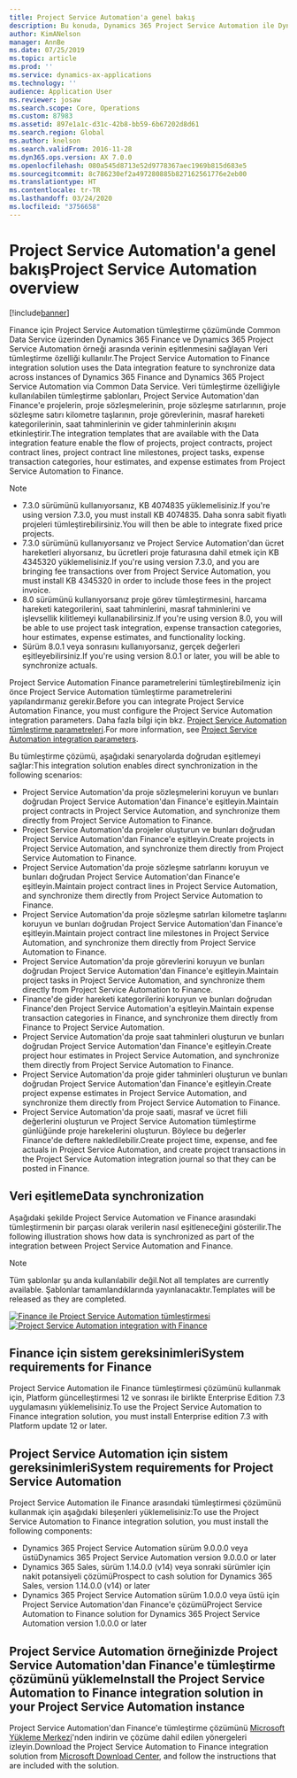 ```yaml
---
title: Project Service Automation'a genel bakış
description: Bu konuda, Dynamics 365 Project Service Automation ile Dynamics 365 Finance arasındaki tümleştirme çözümü hakkında bilgi sağlanır.
author: KimANelson
manager: AnnBe
ms.date: 07/25/2019
ms.topic: article
ms.prod: ''
ms.service: dynamics-ax-applications
ms.technology: ''
audience: Application User
ms.reviewer: josaw
ms.search.scope: Core, Operations
ms.custom: 87983
ms.assetid: 897e1a1c-d31c-42b8-bb59-6b67202d8d61
ms.search.region: Global
ms.author: knelson
ms.search.validFrom: 2016-11-28
ms.dyn365.ops.version: AX 7.0.0
ms.openlocfilehash: 080a545d8713e52d9778367aec1969b815d683e5
ms.sourcegitcommit: 8c786230ef2a497280885b827162561776e2eb00
ms.translationtype: HT
ms.contentlocale: tr-TR
ms.lasthandoff: 03/24/2020
ms.locfileid: "3756658"
---
```

# <a name="project-service-automation-overview"></a><span data-ttu-id="ce548-103">Project Service Automation'a genel bakış</span><span class="sxs-lookup"><span data-stu-id="ce548-103">Project Service Automation overview</span></span>

[!include[banner](../includes/banner.md)]

<span data-ttu-id="ce548-104">Finance için Project Service Automation tümleştirme çözümünde Common Data Service üzerinden Dynamics 365 Finance ve Dynamics 365 Project Service Automation örneği arasında verinin eşitlenmesini sağlayan Veri tümleştirme özelliği kullanılır.</span><span class="sxs-lookup"><span data-stu-id="ce548-104">The Project Service Automation to Finance integration solution uses the Data integration feature to synchronize data across instances of Dynamics 365 Finance and Dynamics 365 Project Service Automation via Common Data Service.</span></span> <span data-ttu-id="ce548-105">Veri tümleştirme özelliğiyle kullanılabilen tümleştirme şablonları, Project Service Automation'dan Finance'e projelerin, proje sözleşmelerinin, proje sözleşme satırlarının, proje sözleşme satırı kilometre taşlarının, proje görevlerinin, masraf hareketi kategorilerinin, saat tahminlerinin ve gider tahminlerinin akışını etkinleştirir.</span><span class="sxs-lookup"><span data-stu-id="ce548-105">The integration templates that are available with the Data integration feature enable the flow of projects, project contracts, project contract lines, project contract line milestones, project tasks, expense transaction categories, hour estimates, and expense estimates from Project Service Automation to Finance.</span></span>

> [!NOTE]
> - <span data-ttu-id="ce548-106">7.3.0 sürümünü kullanıyorsanız, KB 4074835 yüklemelisiniz.</span><span class="sxs-lookup"><span data-stu-id="ce548-106">If you're using version 7.3.0, you must install KB 4074835.</span></span> <span data-ttu-id="ce548-107">Daha sonra sabit fiyatlı projeleri tümleştirebilirsiniz.</span><span class="sxs-lookup"><span data-stu-id="ce548-107">You will then be able to integrate fixed price projects.</span></span>
> - <span data-ttu-id="ce548-108">7.3.0 sürümünü kullanıyorsanız ve Project Service Automation'dan ücret hareketleri alıyorsanız, bu ücretleri proje faturasına dahil etmek için KB 4345320 yüklemelisiniz.</span><span class="sxs-lookup"><span data-stu-id="ce548-108">If you're using version 7.3.0, and you are bringing fee transactions over from Project Service Automation, you must install KB 4345320 in order to include those fees in the project invoice.</span></span>
> - <span data-ttu-id="ce548-109">8.0 sürümünü kullanıyorsanız proje görev tümleştirmesini, harcama hareketi kategorilerini, saat tahminlerini, masraf tahminlerini ve işlevsellik kilitlemeyi kullanabilirsiniz.</span><span class="sxs-lookup"><span data-stu-id="ce548-109">If you're using version 8.0, you will be able to use project task integration, expense transaction categories, hour estimates, expense estimates, and functionality locking.</span></span>
> - <span data-ttu-id="ce548-110">Sürüm 8.0.1 veya sonrasını kullanıyorsanız, gerçek değerleri eşitleyebilirsiniz.</span><span class="sxs-lookup"><span data-stu-id="ce548-110">If you're using version 8.0.1 or later, you will be able to synchronize actuals.</span></span>

<span data-ttu-id="ce548-111">Project Service Automation Finance parametrelerini tümleştirebilmeniz için önce Project Service Automation tümleştirme parametrelerini yapılandırmanız gerekir.</span><span class="sxs-lookup"><span data-stu-id="ce548-111">Before you can integrate Project Service Automation Finance, you must configure the Project Service Automation integration parameters.</span></span> <span data-ttu-id="ce548-112">Daha fazla bilgi için bkz. [Project Service Automation tümleştirme parametreleri](PSA-parameters.md).</span><span class="sxs-lookup"><span data-stu-id="ce548-112">For more information, see [Project Service Automation integration parameters](PSA-parameters.md).</span></span>

<span data-ttu-id="ce548-113">Bu tümleştirme çözümü, aşağıdaki senaryolarda doğrudan eşitlemeyi sağlar:</span><span class="sxs-lookup"><span data-stu-id="ce548-113">This integration solution enables direct synchronization in the following scenarios:</span></span>

- <span data-ttu-id="ce548-114">Project Service Automation'da proje sözleşmelerini koruyun ve bunları doğrudan Project Service Automation'dan Finance'e eşitleyin.</span><span class="sxs-lookup"><span data-stu-id="ce548-114">Maintain project contracts in Project Service Automation, and synchronize them directly from Project Service Automation to Finance.</span></span>
- <span data-ttu-id="ce548-115">Project Service Automation'da projeler oluşturun ve bunları doğrudan Project Service Automation'dan Finance'e eşitleyin.</span><span class="sxs-lookup"><span data-stu-id="ce548-115">Create projects in Project Service Automation, and synchronize them directly from Project Service Automation to Finance.</span></span>
- <span data-ttu-id="ce548-116">Project Service Automation'da proje sözleşme satırlarını koruyun ve bunları doğrudan Project Service Automation'dan Finance'e eşitleyin.</span><span class="sxs-lookup"><span data-stu-id="ce548-116">Maintain project contract lines in Project Service Automation, and synchronize them directly from Project Service Automation to Finance.</span></span>
- <span data-ttu-id="ce548-117">Project Service Automation'da proje sözleşme satırları kilometre taşlarını koruyun ve bunları doğrudan Project Service Automation'dan Finance'e eşitleyin.</span><span class="sxs-lookup"><span data-stu-id="ce548-117">Maintain project contract line milestones in Project Service Automation, and synchronize them directly from Project Service Automation to Finance.</span></span>
- <span data-ttu-id="ce548-118">Project Service Automation'da proje görevlerini koruyun ve bunları doğrudan Project Service Automation'dan Finance'e eşitleyin.</span><span class="sxs-lookup"><span data-stu-id="ce548-118">Maintain project tasks in Project Service Automation, and synchronize them directly from Project Service Automation to Finance.</span></span>
- <span data-ttu-id="ce548-119">Finance'de gider hareketi kategorilerini koruyun ve bunları doğrudan Finance'den Project Service Automation'a eşitleyin.</span><span class="sxs-lookup"><span data-stu-id="ce548-119">Maintain expense transaction categories in Finance, and synchronize them directly from Finance to Project Service Automation.</span></span>
- <span data-ttu-id="ce548-120">Project Service Automation'da proje saat tahminleri oluşturun ve bunları doğrudan Project Service Automation'dan Finance'e eşitleyin.</span><span class="sxs-lookup"><span data-stu-id="ce548-120">Create project hour estimates in Project Service Automation, and synchronize them directly from Project Service Automation to Finance.</span></span>
- <span data-ttu-id="ce548-121">Project Service Automation'da proje gider tahminleri oluşturun ve bunları doğrudan Project Service Automation'dan Finance'e eşitleyin.</span><span class="sxs-lookup"><span data-stu-id="ce548-121">Create project expense estimates in Project Service Automation, and synchronize them directly from Project Service Automation to Finance.</span></span>
- <span data-ttu-id="ce548-122">Project Service Automation'da proje saati, masraf ve ücret fiili değerlerini oluşturun ve Project Service Automation tümleştirme günlüğünde proje harekelerini oluşturun. Böylece bu değerler Finance'de deftere nakledilebilir.</span><span class="sxs-lookup"><span data-stu-id="ce548-122">Create project time, expense, and fee actuals in Project Service Automation, and create project transactions in the Project Service Automation integration journal so that they can be posted in Finance.</span></span>

## <a name="data-synchronization"></a><span data-ttu-id="ce548-123">Veri eşitleme</span><span class="sxs-lookup"><span data-stu-id="ce548-123">Data synchronization</span></span>

<span data-ttu-id="ce548-124">Aşağıdaki şekilde Project Service Automation ve Finance arasındaki tümleştirmenin bir parçası olarak verilerin nasıl eşitleneceğini gösterilir.</span><span class="sxs-lookup"><span data-stu-id="ce548-124">The following illustration shows how data is synchronized as part of the integration between Project Service Automation and Finance.</span></span>

> [!NOTE]
> <span data-ttu-id="ce548-125">Tüm şablonlar şu anda kullanılabilir değil.</span><span class="sxs-lookup"><span data-stu-id="ce548-125">Not all templates are currently available.</span></span> <span data-ttu-id="ce548-126">Şablonlar tamamlandıklarında yayınlanacaktır.</span><span class="sxs-lookup"><span data-stu-id="ce548-126">Templates will be released as they are completed.</span></span>

<span data-ttu-id="ce548-127">[![Finance ile Project Service Automation tümleştirmesi](./media/PSA-integration.png)](./media/PSA-integration.png)</span><span class="sxs-lookup"><span data-stu-id="ce548-127">[![Project Service Automation integration with Finance](./media/PSA-integration.png)](./media/PSA-integration.png)</span></span>

## <a name="system-requirements-for-finance"></a><span data-ttu-id="ce548-128">Finance için sistem gereksinimleri</span><span class="sxs-lookup"><span data-stu-id="ce548-128">System requirements for Finance</span></span>

<span data-ttu-id="ce548-129">Project Service Automation ile Finance tümleştirmesi çözümünü kullanmak için, Platform güncelleştirmesi 12 ve sonrası ile birlikte Enterprise Edition 7.3 uygulamasını yüklemelisiniz.</span><span class="sxs-lookup"><span data-stu-id="ce548-129">To use the Project Service Automation to Finance integration solution, you must install Enterprise edition 7.3 with Platform update 12 or later.</span></span>

## <a name="system-requirements-for-project-service-automation"></a><span data-ttu-id="ce548-130">Project Service Automation için sistem gereksinimleri</span><span class="sxs-lookup"><span data-stu-id="ce548-130">System requirements for Project Service Automation</span></span>

<span data-ttu-id="ce548-131">Project Service Automation ile Finance arasındaki tümleştirmesi çözümünü kullanmak için aşağıdaki bileşenleri yüklemelisiniz:</span><span class="sxs-lookup"><span data-stu-id="ce548-131">To use the Project Service Automation to Finance integration solution, you must install the following components:</span></span>

- <span data-ttu-id="ce548-132">Dynamics 365 Project Service Automation sürüm 9.0.0.0 veya üstü</span><span class="sxs-lookup"><span data-stu-id="ce548-132">Dynamics 365 Project Service Automation version 9.0.0.0 or later</span></span>
- <span data-ttu-id="ce548-133">Dynamics 365 Sales, sürüm 1.14.0.0 (v14) veya sonraki sürümler için nakit potansiyeli çözümü</span><span class="sxs-lookup"><span data-stu-id="ce548-133">Prospect to cash solution for Dynamics 365 Sales, version 1.14.0.0 (v14) or later</span></span>
- <span data-ttu-id="ce548-134">Dynamics 365 Project Service Automation sürüm 1.0.0.0 veya üstü için Project Service Automation'dan Finance'e çözümü</span><span class="sxs-lookup"><span data-stu-id="ce548-134">Project Service Automation to Finance solution for Dynamics 365 Project Service Automation version 1.0.0.0 or later</span></span>

## <a name="install-the-project-service-automation-to-finance-integration-solution-in-your-project-service-automation-instance"></a><span data-ttu-id="ce548-135">Project Service Automation örneğinizde Project Service Automation'dan Finance'e tümleştirme çözümünü yükleme</span><span class="sxs-lookup"><span data-stu-id="ce548-135">Install the Project Service Automation to Finance integration solution in your Project Service Automation instance</span></span>

<span data-ttu-id="ce548-136">Project Service Automation'dan Finance'e tümleştirme çözümünü [Microsoft Yükleme Merkezi](https://www.microsoft.com/download/details.aspx?id=57016)'nden indirin ve çözüme dahil edilen yönergeleri izleyin.</span><span class="sxs-lookup"><span data-stu-id="ce548-136">Download the Project Service Automation to Finance integration solution from [Microsoft Download Center](https://www.microsoft.com/download/details.aspx?id=57016), and follow the instructions that are included with the solution.</span></span>
